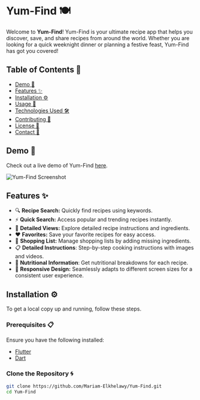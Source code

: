 # Yum-Find 🍽️

Welcome to **Yum-Find**! Yum-Find is your ultimate recipe app that helps you discover, save, and share recipes from around the world. Whether you are looking for a quick weeknight dinner or planning a festive feast, Yum-Find has got you covered!

## Table of Contents 📜
- [Demo 🎥](#demo)
- [Features ✨](#features)
- [Installation ⚙️](#installation)
- [Usage 📖](#usage)
- [Technologies Used 🛠️](#technologies-used)
- [Contributing 🤝](#contributing)
- [License 📄](#license)
- [Contact 📧](#contact)

## Demo 🎥

Check out a live demo of Yum-Find [here](https://your-demo-link.com).

![Yum-Find Screenshot](https://your-image-link.com/screenshot.png)

## Features ✨
- 🔍 **Recipe Search:** Quickly find recipes using keywords. 
- ⚡️ **Quick Search:** Access popular and trending recipes instantly.
- 📑 **Detailed Views:** Explore detailed recipe instructions and ingredients.
- ❤️ **Favorites:** Save your favorite recipes for easy access.
- 🛒 **Shopping List:** Manage shopping lists by adding missing ingredients.
- 📋 **Detailed Instructions**: Step-by-step cooking instructions with images and videos.
- 🍎 **Nutritional Information**: Get nutritional breakdowns for each recipe.
- 📱 **Responsive Design:** Seamlessly adapts to different screen sizes for a consistent user experience.



## Installation ⚙️

To get a local copy up and running, follow these steps.

### Prerequisites 📋

Ensure you have the following installed:
- [Flutter](https://flutter.dev/docs/get-started/install)
- [Dart](https://dart.dev/get-dart)

### Clone the Repository 🌀

```sh
git clone https://github.com/Mariam-Elkhelawy/Yum-Find.git
cd Yum-Find


